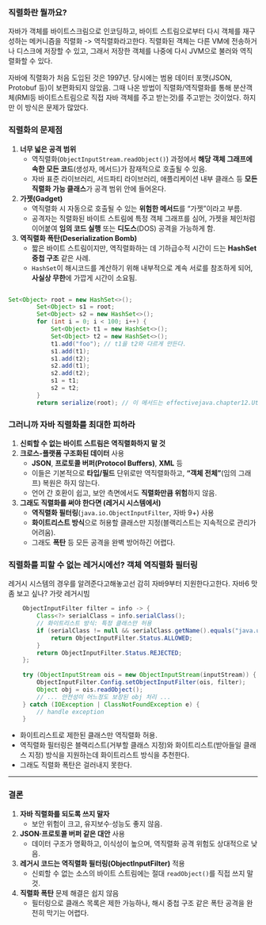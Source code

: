 
### 직렬화란 뭘까요?

자바가 객체를 바이트스크림으로 인코딩하고, 
바이트 스트림으로부터 다시 객체를 재구성하는 메커니즘을 직렬화 -> 역직렬화라고한다. 
직렬화된 객체는 다른 VM에 전송하거나 디스크에 저장할 수 있고, 그래서 저장한 객체를 나중에 다시 JVM으로 불러와 역직렬화할 수 있다.  

자바에 직렬화가 처음 도입된 것은 1997년. 당시에는 범용 데이터 포맷(JSON, Protobuf 등)이 보편화되지 않았음. 그때 나온 방법이 직렬화/역직렬화를 통해 분산객체(RMI등 바이트스트림으로 직접 자바 객체를 주고 받는것)를 주고받는 것이었다. 하지만 이 방식은 문제가 많았다.  

### 직렬화의 문제점

1. **너무 넓은 공격 범위**
    - 역직렬화(`ObjectInputStream.readObject()`) 과정에서 **해당 객체 그래프에 속한 모든 코드**(생성자, 메서드)가 잠재적으로 호출될 수 있음.
    - 자바 표준 라이브러리, 서드파티 라이브러리, 애플리케이션 내부 클래스 등 **모든 직렬화 가능 클래스**가 공격 범위 안에 들어온다.
2. **가젯(Gadget)**
    - 역직렬화 시 자동으로 호출될 수 있는 **위험한 메서드**를 “가젯”이라고 부름.
    - 공격자는 직렬화된 바이트 스트림에 특정 객체 그래프를 심어, 가젯을 체인처럼 이어붙여 **임의 코드 실행** 또는 **디도스**(DOS) 공격을 가능하게 함.
3. **역직렬화 폭탄(Deserialization Bomb)**
    - 짧은 바이트 스트림이지만, 역직렬화하는 데 기하급수적 시간이 드는 **HashSet 중첩 구조** 같은 사례.
    - `HashSet`이 해시코드를 계산하기 위해 내부적으로 계속 서로를 참조하게 되어, **사실상 무한**에 가깝게 시간이 소요됨.

```java

Set<Object> root = new HashSet<>();
        Set<Object> s1 = root;
        Set<Object> s2 = new HashSet<>();
        for (int i = 0; i < 100; i++) {
            Set<Object> t1 = new HashSet<>();
            Set<Object> t2 = new HashSet<>();
            t1.add("foo"); // t1을 t2와 다르게 만든다.
            s1.add(t1);
            s1.add(t2);
            s2.add(t1);
            s2.add(t2);
            s1 = t1;
            s2 = t2;
        }
        return serialize(root); // 이 메서드는 effectivejava.chapter12.Util 클래스에 정의되어 있다.
```
        
### 그러니까 자바 직렬화를 최대한 피하라

1. **신뢰할 수 없는 바이트 스트림은 역직렬화하지 말 것**
2. **크로스-플랫폼 구조화된 데이터** 사용
    - **JSON**, **프로토콜 버퍼(Protocol Buffers)**, **XML** 등
    - 이들은 기본적으로 **타입/필드** 단위로만 역직렬화하고, **“객체 전체”**(임의 그래프) 복원은 하지 않는다.
    - 언어 간 호환이 쉽고, 보안 측면에서도 **직렬화만큼 위험**하지 않음.
3. **그래도 직렬화를 써야 한다면 (레거시 시스템에서)**
    - **역직렬화 필터링**(`java.io.ObjectInputFilter`, 자바 9+) 사용
    - **화이트리스트 방식**으로 허용할 클래스만 지정(블랙리스트는 지속적으로 관리가 어려움).
    - 그래도 **폭탄** 등 모든 공격을 완벽 방어하긴 어렵다.


### 직렬화를 피할 수 없는 레거시에선? 객체 역직렬화 필터링

레거시 시스템의 경우를 알려준다고해놓고선 감히 자바9부터 지원한다고한다.
자바6 맛 좀 보고 싶나? 가랏 레거시빔

```java
	ObjectInputFilter filter = info -> {
	    Class<?> serialClass = info.serialClass();
	    // 화이트리스트 방식: 특정 클래스만 허용
	    if (serialClass != null && serialClass.getName().equals("java.util.HashSet")) {
	        return ObjectInputFilter.Status.ALLOWED;
	    }
	    return ObjectInputFilter.Status.REJECTED;
	};
	
	try (ObjectInputStream ois = new ObjectInputStream(inputStream)) {
	    ObjectInputFilter.Config.setObjectInputFilter(ois, filter);
	    Object obj = ois.readObject();
	    // ... 안전성이 어느정도 보장된 obj 처리 ...
	} catch (IOException | ClassNotFoundException e) {
	    // handle exception
	}
```

- 화이트리스트로 제한된 클래스만 역직렬화 허용.
- 역직렬화 필터링은 블랙리스트(거부할 클래스 지정)와 화이트리스트(받아들일 클래스 지정) 방식을 지원하는데 화이트리스트 방식을 추천한다. 
- 그래도 직렬화 폭탄은 걸러내지 못한다.  

---

###  결론

1. **자바 직렬화를 되도록 쓰지 말자**
    - 보안 위험이 크고, 유지보수·성능도 좋지 않음.
2. **JSON·프로토콜 버퍼 같은 대안** 사용
    - 데이터 구조가 명확하고, 이식성이 높으며, 역직렬화 공격 위험도 상대적으로 낮음.
3. **레거시 코드는 역직렬화 필터링(ObjectInputFilter)** 적용
    - 신뢰할 수 없는 소스의 바이트 스트림에는 절대 `readObject()`를 직접 쓰지 말 것.
4. **직렬화 폭탄** 문제 해결은 쉽지 않음
    - 필터링으로 클래스 목록은 제한 가능하나, 해시 중첩 구조 같은 폭탄 공격을 완전히 막기는 어렵다.